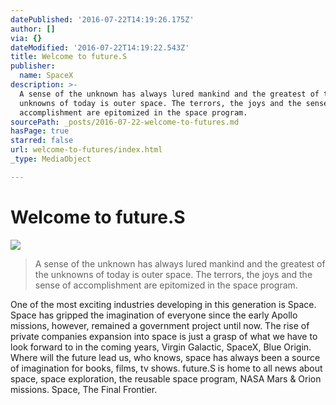 ```yaml
---
datePublished: '2016-07-22T14:19:26.175Z'
author: []
via: {}
dateModified: '2016-07-22T14:19:22.543Z'
title: Welcome to future.S
publisher:
  name: SpaceX
description: >-
  A sense of the unknown has always lured mankind and the greatest of the
  unknowns of today is outer space. The terrors, the joys and the sense of
  accomplishment are epitomized in the space program.
sourcePath: _posts/2016-07-22-welcome-to-futures.md
hasPage: true
starred: false
url: welcome-to-futures/index.html
_type: MediaObject

---
```

# Welcome to future.S
![](https://s3-us-west-2.amazonaws.com/the-grid-img/p/629bad1a9c334da2289a94d740047b8694dfc1cb.jpg)

> A sense of the unknown has always lured mankind and the greatest of the unknowns of today is outer space. The terrors, the joys and the sense of accomplishment are epitomized in the space program.

One of the most exciting industries developing in this generation is Space. Space has gripped the imagination of everyone since the early Apollo missions, however, remained a government project until now. The rise of private companies expansion into space is just a grasp of what we have to look forward to in the coming years, Virgin Galactic, SpaceX, Blue Origin. Where will the future lead us, who knows, space has always been a source of imagination for books, films, tv shows. future.S is home to all news about space, space exploration, the reusable space program, NASA Mars & Orion missions. Space, The Final Frontier.